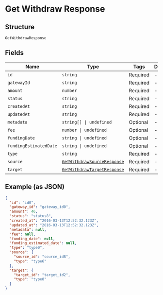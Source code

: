 
# Get Withdraw Response

## Structure

`GetWithdrawResponse`

## Fields

| Name | Type | Tags | Description |
|  --- | --- | --- | --- |
| `id` | `string` | Required | - |
| `gatewayId` | `string` | Required | - |
| `amount` | `number` | Required | - |
| `status` | `string` | Required | - |
| `createdAt` | `string` | Required | - |
| `updatedAt` | `string` | Required | - |
| `metadata` | `string[] \| undefined` | Optional | - |
| `fee` | `number \| undefined` | Optional | - |
| `fundingDate` | `string \| undefined` | Optional | - |
| `fundingEstimatedDate` | `string \| undefined` | Optional | - |
| `type` | `string` | Required | - |
| `source` | [`GetWithdrawSourceResponse`](../../doc/models/get-withdraw-source-response.md) | Required | - |
| `target` | [`GetWithdrawTargetResponse`](../../doc/models/get-withdraw-target-response.md) | Required | - |

## Example (as JSON)

```json
{
  "id": "id0",
  "gateway_id": "gateway_id0",
  "amount": 46,
  "status": "status8",
  "created_at": "2016-03-13T12:52:32.123Z",
  "updated_at": "2016-03-13T12:52:32.123Z",
  "metadata": null,
  "fee": null,
  "funding_date": null,
  "funding_estimated_date": null,
  "type": "type0",
  "source": {
    "source_id": "source_id8",
    "type": "type6"
  },
  "target": {
    "target_id": "target_id2",
    "type": "type8"
  }
}
```

